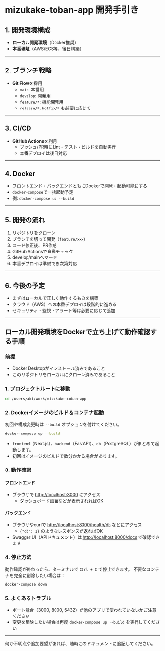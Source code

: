 # mizukake-toban-app 開発手引き

## 1. 開発環境構成
- **ローカル開発環境**（Docker推奨）
- **本番環境**（AWS/ECS等、後日構築）

---

## 2. ブランチ戦略
- **Git Flow**を採用
  - `main`: 本番用
  - `develop`: 開発用
  - `feature/*`: 機能開発用
  - `release/*`, `hotfix/*` も必要に応じて

---

## 3. CI/CD
- **GitHub Actions**を利用
  - プッシュ/PR時にLint・テスト・ビルドを自動実行
  - 本番デプロイは後日対応

---

## 4. Docker
- フロントエンド・バックエンドともにDockerで開発・起動可能にする
- `docker-compose`で一括起動予定
- 例: `docker-compose up --build`

---

## 5. 開発の流れ
1. リポジトリをクローン
2. ブランチを切って開発（`feature/xxx`）
3. コード修正後、PR作成
4. GitHub Actionsで自動チェック
5. develop/mainへマージ
6. 本番デプロイは準備でき次第対応

---

## 6. 今後の予定
- まずはローカルで正しく動作するものを構築
- クラウド（AWS）への本番デプロイは段階的に進める
- セキュリティ・監視・アラート等は必要に応じて追加

---

## ローカル開発環境をDockerで立ち上げて動作確認する手順

### 前提
- Docker Desktopがインストール済みであること
- このリポジトリをローカルにクローン済みであること

### 1. プロジェクトルートに移動

```bash
cd /Users/aki/work/mizukake-toban-app
```

### 2. Dockerイメージのビルド＆コンテナ起動

初回や構成変更時は `--build` オプションを付けてください。

```bash
docker-compose up --build
```

- `frontend`（Next.js）、`backend`（FastAPI）、`db`（PostgreSQL）がまとめて起動します。
- 初回はイメージのビルドで数分かかる場合があります。

### 3. 動作確認

#### フロントエンド
- ブラウザで [http://localhost:3000](http://localhost:3000) にアクセス
  - ダッシュボード画面などが表示されればOK

#### バックエンド
- ブラウザやcurlで [http://localhost:8000/health/db](http://localhost:8000/health/db) などにアクセス
  - `{"db": 1}` のようなレスポンスが返ればOK
- Swagger UI（APIドキュメント）は [http://localhost:8000/docs](http://localhost:8000/docs) で確認できます

### 4. 停止方法

動作確認が終わったら、ターミナルで `Ctrl + C` で停止できます。
不要なコンテナを完全に削除したい場合は：

```bash
docker-compose down
```

### 5. よくあるトラブル

- ポート競合（3000, 8000, 5432）が他のアプリで使われていないかご注意ください
- 変更を反映したい場合は再度 `docker-compose up --build` を実行してください

---

何か不明点や追加要望があれば、随時このドキュメントに追記してください。 